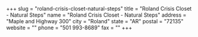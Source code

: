 +++
slug = "roland-crisis-closet-natural-steps"
title = "Roland Crisis Closet - Natural Steps"
name = "Roland Crisis Closet - Natural Steps"
address = "Maple and Highway 300"
city = "Roland"
state = "AR"
postal = "72135"
website = ""
phone = "501 993-8689"
fax = ""
+++
